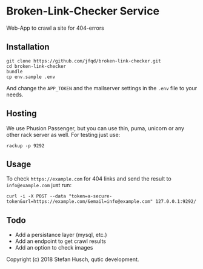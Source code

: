 # Broken-Link-Checker Service

Web-App to crawl a site for 404-errors

## Installation

```
git clone https://github.com/jfqd/broken-link-checker.git
cd broken-link-checker
bundle
cp env.sample .env
```

And change the `APP_TOKEN` and the mailserver settings in the `.env` file to your needs.

## Hosting

We use Phusion Passenger, but you can use thin, puma, unicorn or any other rack server as well. For testing just use:

```
rackup -p 9292
```

## Usage

To check `https://example.com` for 404 links and send the result to `info@example.com` just run:

```
curl -i -X POST --data "token=a-secure-token&url=https://example.com/&email=info@example.com" 127.0.0.1:9292/
```

## Todo

* Add a persistance layer (mysql, etc.)
* Add an endpoint to get crawl results
* Add an option to check images

Copyright (c) 2018 Stefan Husch, qutic development.